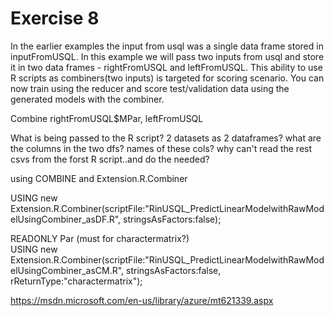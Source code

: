 # Exercise 8
In the earlier examples the input from usql was a single data frame stored in inputFromUSQL. In this example we will pass two inputs from usql and store it in two data frames - rightFromUSQL and leftFromUSQL. This ability to use R scripts as combiners(two inputs) is targeted for scoring scenario. You can now train using the reducer and score test/validation data using the generated models with the combiner. 

Combine 
rightFromUSQL$MPar, leftFromUSQL

What is being passed to the R script?  2 datasets as 2 dataframes?
what are the columns in the two dfs? names of these cols?
why can't read the rest csvs from the forst R script..and do the needed?

using COMBINE and Extension.R.Combiner

USING new Extension.R.Combiner(scriptFile:"RinUSQL_PredictLinearModelwithRawModelUsingCombiner_asDF.R", stringsAsFactors:false);

READONLY Par
 (must for charactermatrix?)                
USING new Extension.R.Combiner(scriptFile:"RinUSQL_PredictLinearModelwithRawModelUsingCombiner_asCM.R", stringsAsFactors:false, rReturnType:"charactermatrix");

https://msdn.microsoft.com/en-us/library/azure/mt621339.aspx


